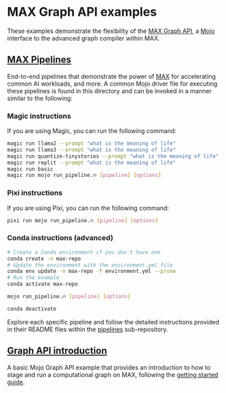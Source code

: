 # MAX Graph API examples

These examples demonstrate the flexibility of the
[MAX Graph API](https://docs.modular.com/max/graph/), a
[Mojo](https://docs.modular.com/mojo/) interface to the advanced graph compiler
within MAX.

## [MAX Pipelines](pipelines/)

End-to-end pipelines that demonstrate the power of
[MAX](https://docs.modular.com/max/) for accelerating common AI workloads, and
more. A common Mojo driver file for executing these pipelines is found in this
directory and can be invoked in a manner similar to the following:


### Magic instructions

If you are using Magic, you can run the following command:

```sh
magic run llama2 --prompt "what is the meaning of life"
magic run llama3 --prompt "what is the meaning of life"
magic run quantize-tinystories --prompt "what is the meaning of life"
magic run replit --prompt "what is the meaning of life"
magic run basic
magic run mojo run_pipeline.🔥 [pipeline] [options]
```

### Pixi instructions

If you are using Pixi, you can run the following command:

```sh
pixi run mojo run_pipeline.🔥 [pipeline] [options]
```

### Conda instructions (advanced)

```sh
# Create a Conda environment if you don't have one
conda create -n max-repo
# Update the environment with the environment.yml file
conda env update -n max-repo -f environment.yml --prune
# Run the example
conda activate max-repo

mojo run_pipeline.🔥 [pipeline] [options]

conda deactivate
```

Explore each specific pipeline and follow the detailed instructions provided
in their README files within the [pipelines](./pipelines/) sub-repository.

## [Graph API introduction](basics/)

A basic Mojo Graph API example that provides an introduction to how to
stage and run a computational graph on MAX, following the
[getting started guide](https://docs.modular.com/max/graph/get-started).

